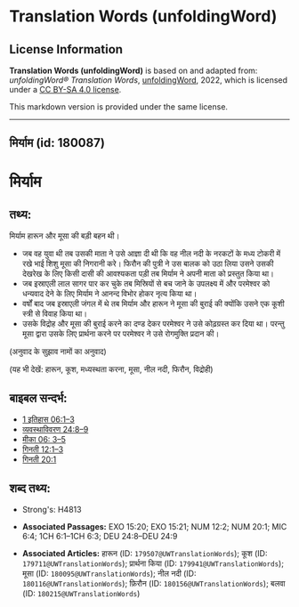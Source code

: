 # Translation Words (unfoldingWord)

## License Information

**Translation Words (unfoldingWord)** is based on and adapted from: _unfoldingWord® Translation Words_, [unfoldingWord](https://unfoldingword.org/utw), 2022, which is licensed under a [CC BY-SA 4.0 license](https://creativecommons.org/licenses/by-sa/4.0/legalcode.en).

This markdown version is provided under the same license.



--------------------------------

## मिर्याम (id: 180087)

मिर्याम
=======

तथ्य:
-----

मिर्याम हारून और मूसा की बड़ी बहन थी।

* जब वह युवा थी तब उसकी माता ने उसे आज्ञा दी थी कि वह नील नदी के नरकटों के मध्य टोकरी में रखे भाई शिशु मूसा की निगरानी करे। फिरौन की पुत्री ने उस बालक को उठा लिया उसने उसकी देखरेख के लिए किसी दासी की आवश्यकता पड़ी तब मिर्याम ने अपनी माता को प्रस्तुत किया था।
* जब इस्राएली लाल सागर पार कर चुके तब मिस्रियों से बच जाने के उपलक्ष्य में और परमेश्वर को धन्यवाद देने के लिए मिर्याम ने आनन्द विभोर होकर नृत्य किया था।
* वर्षों बाद जब इस्राएली जंगल में थे तब मिर्याम और हारून ने मूसा की बुराई की क्योंकि उसने एक कूशी स्त्री से विवाह किया था।
* उसके विद्रोह और मूसा की बुराई करने का दण्ड देकर परमेश्वर ने उसे कोढ़ग्रस्त कर दिया था। परन्तु मूसा द्वारा उसके लिए प्रार्थना करने पर परमेश्वर ने उसे रोगमुक्ति प्रदान की।

(अनुवाद के सुझाव नामों का अनुवाद)

(यह भी देखें: हारून, कूश, मध्यस्थता करना, मूसा, नील नदी, फिरौन, विद्रोही)

बाइबल सन्दर्भ:
--------------

* [1 इतिहास 06:1–3](https://ref.ly/1Chr0:0)
* [व्यवस्थाविवरण 24:8–9](https://ref.ly/Deut24:8-Deut24:9)
* [मीका 06: 3–5](https://ref.ly/Mic6:0)
* [गिनती 12:1–3](https://ref.ly/Num12:1-Num12:3)
* [गिनती 20:1](https://ref.ly/Num20:1)

शब्द तथ्य:
----------

* Strong's: H4813

* **Associated Passages:** EXO 15:20; EXO 15:21; NUM 12:2; NUM 20:1; MIC 6:4; 1CH 6:1–1CH 6:3; DEU 24:8–DEU 24:9
* **Associated Articles:** हारून (ID: `179507@UWTranslationWords`); कूश (ID: `179711@UWTranslationWords`); प्रार्थना किया (ID: `179941@UWTranslationWords`); मूसा (ID: `180095@UWTranslationWords`); नील नदी (ID: `180116@UWTranslationWords`); फ़िरौन (ID: `180156@UWTranslationWords`); बलवा  (ID: `180215@UWTranslationWords`)


